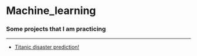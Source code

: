 # Machine_learning
### Some projects that I am practicing
---
* [Titanic disaster prediction!](https://github.com/leandrohbar/Machine_learning/blob/main/Titanic.ipynb)
